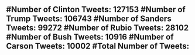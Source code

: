 #Number of Clinton Tweets: 127153
#Number of Trump Tweets: 106743
#Number of Sanders Tweets: 99272
#Number of Rubio Tweets: 28102
#Number of Bush Tweets: 10916
#Number of Carson Tweets: 10002
#Total Number of Tweets:  
---
